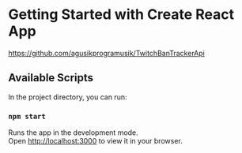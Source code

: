 # Getting Started with Create React App

https://github.com/agusikprogramusik/TwitchBanTrackerApi

## Available Scripts

In the project directory, you can run:

### `npm start`

Runs the app in the development mode.\
Open [http://localhost:3000](http://localhost:3000) to view it in your browser.
